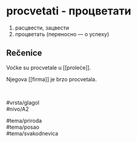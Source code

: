 # procvetati - процветати

1. расцвести, зацвести  
2. процветать (переносно — о успеху)  

## Rečenice

Voćke su procvetale u [[proleće]].  

Njegova [[firma]] je brzo procvetala.  

<br>

#vrsta/glagol  
#nivo/A2  

#tema/priroda  
#tema/posao  
#tema/svakodnevica  
